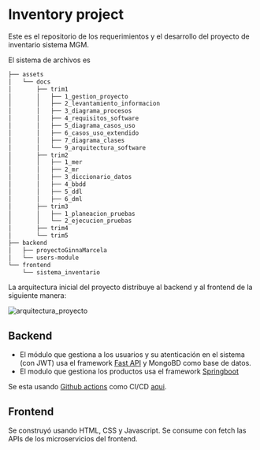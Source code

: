 # Inventory project

Este es el repositorio de los requerimientos y el desarrollo del
proyecto de inventario sistema MGM.

El sistema de archivos es

```bash
├── assets
│   └── docs
│       ├── trim1
│       │   ├── 1_gestion_proyecto
│       │   ├── 2_levantamiento_informacion
│       │   ├── 3_diagrama_procesos
│       │   ├── 4_requisitos_software
│       │   ├── 5_diagrama_casos_uso
│       │   ├── 6_casos_uso_extendido
│       │   ├── 7_diagrama_clases
│       │   └── 9_arquitectura_software
│       ├── trim2
│       │   ├── 1_mer
│       │   ├── 2_mr
│       │   ├── 3_diccionario_datos
│       │   ├── 4_bbdd
│       │   ├── 5_ddl
│       │   ├── 6_dml
│       ├── trim3
│       │   ├── 1_planeacion_pruebas
│       │   └── 2_ejecucion_pruebas
│       ├── trim4
│       └── trim5
├── backend
│   ├── proyectoGinnaMarcela
│   └── users-module
└── frontend
    └── sistema_inventario
```

La arquitectura inicial del proyecto distribuye al backend y al frontend de la siguiente manera:

![arquitectura_proyecto](./assets/docs/trim1/9_arquitectura_software/inventary-arq.jpg)

## Backend

* El módulo que gestiona a los usuarios y su atenticación en el sistema (con JWT) usa el framework [Fast API](https://fastapi.tiangolo.com/) y MongoBD como base de datos.
* El modulo que gestiona los productos usa el framework [Springboot](https://spring.io/projects/spring-boot)

Se esta usando [Github actions](https://docs.github.com/en/actions/quickstart) como CI/CD [aqui](https://github.com/dzarkV/TPS_FDS_2671339_PMGM6/actions/runs/6177413671/workflow).

## Frontend

Se construyó usando HTML, CSS y Javascript. Se consume con fetch las APIs de los microservicios del frontend.

